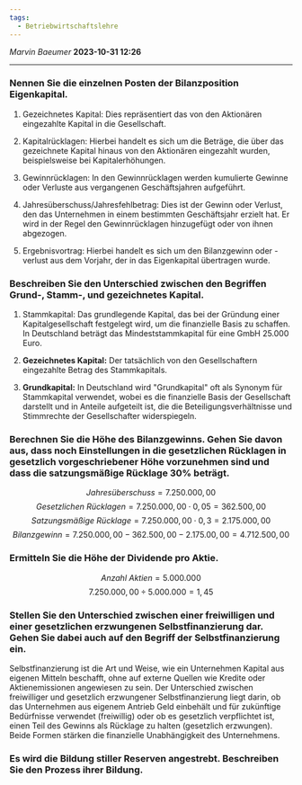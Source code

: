 ```yaml
---
tags:
  - Betriebwirtschaftslehre
---
```

*Marvin Baeumer* **2023-10-31 12:26**

---
### Nennen Sie die einzelnen Posten der Bilanzposition Eigenkapital.

1. Gezeichnetes Kapital: Dies repräsentiert das von den Aktionären eingezahlte Kapital in die Gesellschaft.
    
2. Kapitalrücklagen: Hierbei handelt es sich um die Beträge, die über das gezeichnete Kapital hinaus von den Aktionären eingezahlt wurden, beispielsweise bei Kapitalerhöhungen.
    
3. Gewinnrücklagen: In den Gewinnrücklagen werden kumulierte Gewinne oder Verluste aus vergangenen Geschäftsjahren aufgeführt.
    
4. Jahresüberschuss/Jahresfehlbetrag: Dies ist der Gewinn oder Verlust, den das Unternehmen in einem bestimmten Geschäftsjahr erzielt hat. Er wird in der Regel den Gewinnrücklagen hinzugefügt oder von ihnen abgezogen.
    
5. Ergebnisvortrag: Hierbei handelt es sich um den Bilanzgewinn oder -verlust aus dem Vorjahr, der in das Eigenkapital übertragen wurde.
### Beschreiben Sie den Unterschied zwischen den Begriffen Grund-, Stamm-, und gezeichnetes Kapital.
1. Stammkapital: Das grundlegende Kapital, das bei der Gründung einer Kapitalgesellschaft festgelegt wird, um die finanzielle Basis zu schaffen. In Deutschland beträgt das Mindeststammkapital für eine GmbH 25.000 Euro.
    
2. **Gezeichnetes Kapital:** Der tatsächlich von den Gesellschaftern eingezahlte Betrag des Stammkapitals.
    
3. **Grundkapital:** In Deutschland wird "Grundkapital" oft als Synonym für Stammkapital verwendet, wobei es die finanzielle Basis der Gesellschaft darstellt und in Anteile aufgeteilt ist, die die Beteiligungsverhältnisse und Stimmrechte der Gesellschafter widerspiegeln.
### Berechnen Sie die Höhe des Bilanzgewinns. Gehen Sie davon aus, dass noch Einstellungen in die gesetzlichen Rücklagen in gesetzlich vorgeschriebener Höhe vorzunehmen sind und dass die satzungsmäßige Rücklage 30% beträgt.
$$Jahresüberschuss = 7.250.000,00$$
$$Gesetzlichen ~ Rücklagen = 7.250.000,00 \cdot 0,05 = 362.500,00$$
$$Satzungsmäßige ~ Rücklage = 7.250.000,00 \cdot 0,3 = 2.175.000,00$$
$$Bilanzgewinn = 7.250.000,00 - 362.500,00 - 2.175.00,00 = 4.712.500,00$$
### Ermitteln Sie die Höhe der Dividende pro Aktie.
$$Anzahl ~ Aktien = 5.000.000$$
$$7.250.000,00 \div 5.000.000 = 1,45$$
### Stellen Sie den Unterschied zwischen einer freiwilligen und einer gesetzlichen erzwungenen Selbstfinanzierung dar. Gehen Sie dabei auch auf den Begriff der Selbstfinanzierung ein.
Selbstfinanzierung ist die Art und Weise, wie ein Unternehmen Kapital aus eigenen Mitteln beschafft, ohne auf externe Quellen wie Kredite oder Aktienemissionen angewiesen zu sein. Der Unterschied zwischen freiwilliger und gesetzlich erzwungener Selbstfinanzierung liegt darin, ob das Unternehmen aus eigenem Antrieb Geld einbehält und für zukünftige Bedürfnisse verwendet (freiwillig) oder ob es gesetzlich verpflichtet ist, einen Teil des Gewinns als Rücklage zu halten (gesetzlich erzwungen). Beide Formen stärken die finanzielle Unabhängigkeit des Unternehmens.
### Es wird die Bildung stiller Reserven angestrebt. Beschreiben Sie den Prozess ihrer Bildung.